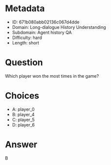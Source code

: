 # Metadata

- ID: 671b080abb02136c067d4dde
- Domain: Long-dialogue History Understanding
- Subdomain: Agent history QA
- Difficulty: hard
- Length: short

# Question

Which player won the most times in the game?

# Choices

- A: player_0
- B: player_4
- C: player_5
- D: player_6

# Answer

B
